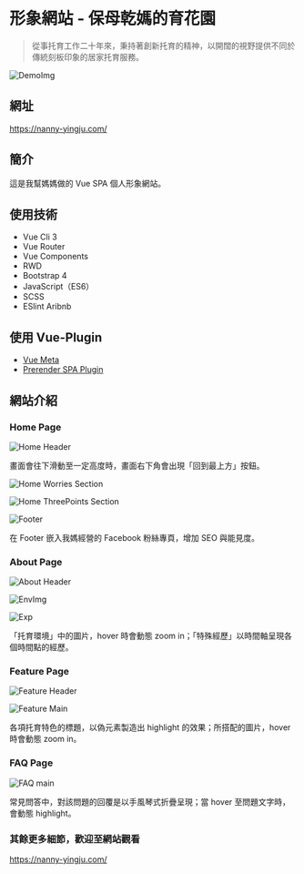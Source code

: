 
# 形象網站 - 保母乾媽的育花園

> 從事托育工作二十年來，秉持著創新托育的精神，以開闊的視野提供不同於傳統刻板印象的居家托育服務。

![DemoImg](https://i.imgur.com/qyObIrW.jpg)



## 網址

<https://nanny-yingju.com/>

## 簡介

這是我幫媽媽做的 Vue SPA 個人形象網站。

## 使用技術

- Vue Cli 3
- Vue Router
- Vue Components
- RWD
- Bootstrap 4
- JavaScript（ES6）
- SCSS
- ESlint Aribnb

## 使用 Vue-Plugin

- [Vue Meta](https://github.com/nuxt/vue-meta)
- [Prerender SPA Plugin](https://github.com/chrisvfritz/prerender-spa-plugin)

## 網站介紹

### Home Page

![Home Header](https://i.imgur.com/qyObIrW.jpg)

畫面會往下滑動至一定高度時，畫面右下角會出現「回到最上方」按鈕。

![Home Worries Section](https://i.imgur.com/YuwwwNl.jpg)

![Home ThreePoints Section](https://i.imgur.com/3j2XDrB.png)

![Footer](https://i.imgur.com/oDwt3iz.png)

在 Footer 嵌入我媽經營的 Facebook 粉絲專頁，增加 SEO 與能見度。



### About Page

![About Header](https://i.imgur.com/srUaiZz.jpg)

![EnvImg](https://i.imgur.com/7z773xy.jpg)

![Exp](https://i.imgur.com/iGNUccl.png)

「托育環境」中的圖片，hover 時會動態 zoom in；「特殊經歷」以時間軸呈現各個時間點的經歷。



### Feature Page

![Feature Header](https://i.imgur.com/vTRhE4w.jpg)

![Feature Main](https://i.imgur.com/rZ7rRFg.jpg)

各項托育特色的標題，以偽元素製造出 highlight 的效果；所搭配的圖片，hover 時會動態 zoom in。

### FAQ Page

![FAQ main](https://i.imgur.com/u7bQhGH.png)

常見問答中，對該問題的回覆是以手風琴式折疊呈現；當 hover 至問題文字時，會動態 highlight。

### 其餘更多細節，歡迎至網站觀看

<https://nanny-yingju.com/>
